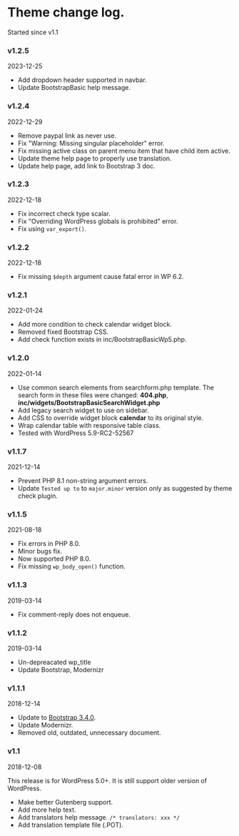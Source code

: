 # Theme change log.
Started since v1.1

### v1.2.5
2023-12-25

* Add dropdown header supported in navbar.
* Update BootstrapBasic help message.

### v1.2.4
2022-12-29

* Remove paypal link as never use.
* Fix "Warning: Missing singular placeholder" error.
* Fix missing active class on parent menu item that have child item active.
* Update theme help page to properly use translation.
* Update help page, add link to Bootstrap 3 doc.

### v1.2.3
2022-12-18

* Fix incorrect check type scalar.
* Fix "Overriding WordPress globals is prohibited" error.
* Fix using `var_export()`.

### v1.2.2
2022-12-18

* Fix missing `$depth` argument cause fatal error in WP 6.2.

### v1.2.1
2022-01-24

* Add more condition to check calendar widget block.
* Removed fixed Bootstrap CSS.
* Add check function exists in inc/BootstrapBasicWp5.php.

### v1.2.0
2022-01-14

* Use common search elements from searchform.php template. The search form in these files were changed: **404.php**, **inc/widgets/BootstrapBasicSearchWidget.php**
* Add legacy search widget to use on sidebar.
* Add CSS to override widget block **calendar** to its original style.
* Wrap calendar table with responsive table class.
* Tested with WordPress 5.9-RC2-52567

### v1.1.7
2021-12-14

* Prevent PHP 8.1 non-string argument errors.
* Update `Tested up to` to `major.minor` version only as suggested by theme check plugin.

### v1.1.5
2021-08-18

* Fix errors in PHP 8.0.
* Minor bugs fix.
* Now supported PHP 8.0.
* Fix missing `wp_body_open()` function.

### v1.1.3
2019-03-14

* Fix comment-reply does not enqueue.

### v1.1.2
2019-03-14

* Un-depreacated wp_title
* Update Bootstrap, Modernizr

### v1.1.1
2018-12-14

* Update to [Bootstrap 3.4.0](https://blog.getbootstrap.com/2018/12/13/bootstrap-3-4-0/).
* Update Modernizr.
* Removed old, outdated, unnecessary document.

### v1.1
2018-12-08

This release is for WordPress 5.0+. It is still support older version of WordPress.
* Make better Gutenberg support.
* Add more help text.
* Add translators help message. `/* translators: xxx */`
* Add translation template file (.POT).